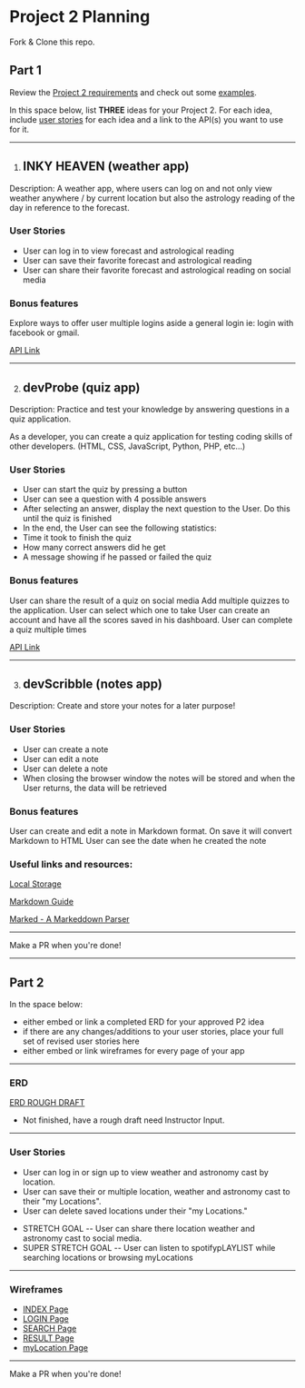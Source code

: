 # Project 2 Planning

Fork & Clone this repo.

## Part 1

Review the [Project 2 requirements](https://tmdarneille.gitbook.io/sei-ga-sea/11-projects/project-2#project-feedback-evaluation) and check out some [examples](https://www.google.com/url?q=https://tmdarneille.gitbook.io/sei-ga-sea/11-projects/past-projects/project2&sa=D&source=calendar&ust=1597596784944000&usg=AOvVaw1ihTzKFunxKsL2f6sIYdlC).

In this space below, list **THREE** ideas for your Project 2. For each idea, include [user stories](https://revelry.co/user-stories-that-dont-suck/) for each idea and a link to the API(s) you want to use for it.

---

1. ## INKY HEAVEN (weather app)

Description: A weather app, where users can log on and not only view weather anywhere / by current location but also the astrology reading of the day in reference to the forecast.

### User Stories

- User can log in to view forecast and astrological reading
- User can save their favorite forecast and astrological reading
- User can share their favorite forecast and astrological reading on social media

### Bonus features

Explore ways to offer user multiple logins aside a general login ie: login with facebook or gmail.

[API Link](https://www.weatherapi.com)

---

2. ## devProbe (quiz app)

Description: Practice and test your knowledge by answering questions in a quiz application.

As a developer, you can create a quiz application for testing coding skills of other developers. (HTML, CSS, JavaScript, Python, PHP, etc…)

### User Stories

- User can start the quiz by pressing a button
- User can see a question with 4 possible answers
- After selecting an answer, display the next question to the User. Do this until the quiz is finished
- In the end, the User can see the following statistics:
- Time it took to finish the quiz
- How many correct answers did he get
- A message showing if he passed or failed the quiz

### Bonus features

User can share the result of a quiz on social media
Add multiple quizzes to the application. User can select which one to take
User can create an account and have all the scores saved in his dashboard. User can complete a quiz multiple times

[API Link](https://opentdb.com/api_config.php)

---

3. ## devScribble (notes app)

Description: Create and store your notes for a later purpose!

### User Stories

- User can create a note
- User can edit a note
- User can delete a note
- When closing the browser window the notes will be stored and when the User returns, the data will be retrieved

### Bonus features

User can create and edit a note in Markdown format. On save it will convert Markdown to HTML
User can see the date when he created the note

### Useful links and resources:

[Local Storage](https://developer.mozilla.org/en-US/docs/Web/API/Window/localStorage)

[Markdown Guide](https://www.markdownguide.org/basic-syntax/)

[Marked - A Markeddown Parser](https://github.com/markedjs/marked)

---

Make a PR when you're done!

---

## Part 2

In the space below:

- either embed or link a completed ERD for your approved P2 idea
- if there are any changes/additions to your user stories, place your full set of revised user stories here
- either embed or link wireframes for every page of your app

---

### ERD

[ERD ROUGH DRAFT](https://imgur.com/fjSEvL1)

- Not finished, have a rough draft need Instructor Input.

---

### User Stories

- User can log in or sign up to view weather and astronomy cast by location.
- User can save their or multiple location, weather and astronomy cast to their "my Locations".
- User can delete saved locations under their "my Locations."

* STRETCH GOAL
  -- User can share there location weather and astronomy cast to social media.
* SUPER STRETCH GOAL
  -- User can listen to spotifypLAYLIST while searching locations or browsing myLocations

---

### Wireframes

- [INDEX Page](https://imgur.com/DSN7jXV)
- [LOGIN Page](https://imgur.com/jPtIsJu)
- [SEARCH Page](https://imgur.com/U1FIRuo)
- [RESULT Page](https://imgur.com/Ux8b3LK)
- [myLocation Page](https://imgur.com/F5pNWEE)

---

Make a PR when you're done!
